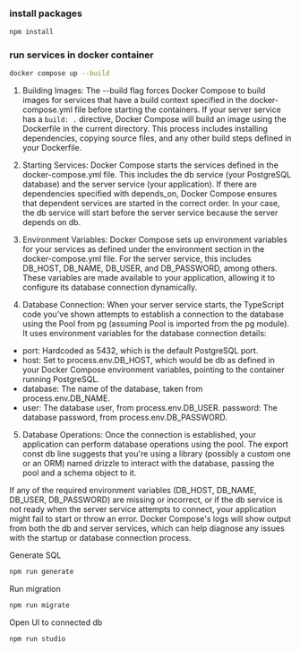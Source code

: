 ### install packages

```sh
npm install
```

### run services in docker container

```sh
docker compose up --build
```

1. Building Images: The --build flag forces Docker Compose to build images for services that have a build context specified in the docker-compose.yml file before starting the containers. If your server service has a `build: .` directive, Docker Compose will build an image using the Dockerfile in the current directory. This process includes installing dependencies, copying source files, and any other build steps defined in your Dockerfile.

2. Starting Services: Docker Compose starts the services defined in the docker-compose.yml file. This includes the db service (your PostgreSQL database) and the server service (your application). If there are dependencies specified with depends_on, Docker Compose ensures that dependent services are started in the correct order. In your case, the db service will start before the server service because the server depends on db.

3. Environment Variables: Docker Compose sets up environment variables for your services as defined under the environment section in the docker-compose.yml file. For the server service, this includes DB_HOST, DB_NAME, DB_USER, and DB_PASSWORD, among others. These variables are made available to your application, allowing it to configure its database connection dynamically.

4. Database Connection: When your server service starts, the TypeScript code you've shown attempts to establish a connection to the database using the Pool from pg (assuming Pool is imported from the pg module). It uses environment variables for the database connection details:

- port: Hardcoded as 5432, which is the default PostgreSQL port.
- host: Set to process.env.DB_HOST, which would be db as defined in your Docker Compose environment variables, pointing to the container running PostgreSQL.
- database: The name of the database, taken from process.env.DB_NAME.
- user: The database user, from process.env.DB_USER.
  password: The database password, from process.env.DB_PASSWORD.

5. Database Operations: Once the connection is established, your application can perform database operations using the pool. The export const db line suggests that you're using a library (possibly a custom one or an ORM) named drizzle to interact with the database, passing the pool and a schema object to it.

If any of the required environment variables (DB_HOST, DB_NAME, DB_USER, DB_PASSWORD) are missing or incorrect, or if the db service is not ready when the server service attempts to connect, your application might fail to start or throw an error. Docker Compose's logs will show output from both the db and server services, which can help diagnose any issues with the startup or database connection process.

Generate SQL

```sh
npm run generate
```

Run migration

```sh
npm run migrate
```

Open UI to connected db

```sh
npm run studio
```
